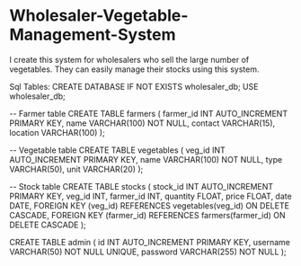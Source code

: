 # Wholesaler-Vegetable-Management-System
I create this system for wholesalers who sell the large number of vegetables. They can easily manage their stocks using this system.

Sql Tables:
CREATE DATABASE IF NOT EXISTS wholesaler_db;
USE wholesaler_db;

-- Farmer table
CREATE TABLE farmers (
    farmer_id INT AUTO_INCREMENT PRIMARY KEY,
    name VARCHAR(100) NOT NULL,
    contact VARCHAR(15),
    location VARCHAR(100)
);

-- Vegetable table
CREATE TABLE vegetables (
    veg_id INT AUTO_INCREMENT PRIMARY KEY,
    name VARCHAR(100) NOT NULL,
    type VARCHAR(50),
    unit VARCHAR(20)
);

-- Stock table
CREATE TABLE stocks (
    stock_id INT AUTO_INCREMENT PRIMARY KEY,
    veg_id INT,
    farmer_id INT,
    quantity FLOAT,
    price FLOAT,
    date DATE,
    FOREIGN KEY (veg_id) REFERENCES vegetables(veg_id) ON DELETE CASCADE,
    FOREIGN KEY (farmer_id) REFERENCES farmers(farmer_id) ON DELETE CASCADE
);

CREATE TABLE admin (
    id INT AUTO_INCREMENT PRIMARY KEY,
    username VARCHAR(50) NOT NULL UNIQUE,
    password VARCHAR(255) NOT NULL
);
